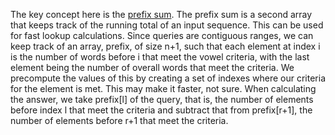 The key concept here is the [prefix sum](http://en.wikipedia.org/wiki/Prefix_sum). The prefix sum is a second array that keeps track of the running total of an input sequence. This can be used for fast lookup calculations.
Since queries are contiguous ranges, we can keep track of an array, prefix, of size n+1, such that each element at index i is the number of words before i that meet the vowel criteria, with the last element being the number of overall words that meet the criteria. We precompute the values of this by creating a set of indexes where our criteria for the element is met. This may make it faster, not sure.
When calculating the answer, we take prefix[l] of the query, that is, the number of elements before index l that meet the criteria and subtract that from prefix[r+1], the number of elements before r+1 that meet the criteria.